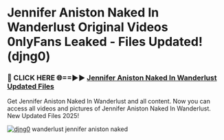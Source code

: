 # Jennifer Aniston Naked In Wanderlust Original Videos 0nlyFans Leaked - Files Updated! (djng0)

<h3>🔴 CLICK HERE 🌐==►► <a href="https://tinyurl.com/yckcrads" rel="nofollow">Jennifer Aniston Naked In Wanderlust Updated Files</a></h3>

Get Jennifer Aniston Naked In Wanderlust and all content. Now you can access all videos and pictures of Jennifer Aniston Naked In Wanderlust. New Updated Files 2025!

[![djng0](https://i.imgur.com/hpKpOFt.gif)](https://tinyurl.com/yckcrads)
wanderlust jennifer aniston naked